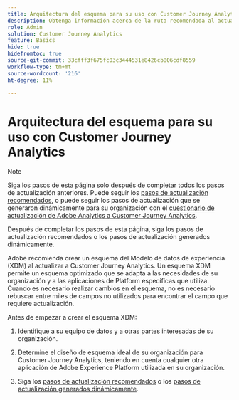 ```yaml
---
title: Arquitectura del esquema para su uso con Customer Journey Analytics
description: Obtenga información acerca de la ruta recomendada al actualizar de Adobe Analytics a Customer Journey Analytics
role: Admin
solution: Customer Journey Analytics
feature: Basics
hide: true
hidefromtoc: true
source-git-commit: 33cfff3f675fc03c3444531e8426cb806cdf8559
workflow-type: tm+mt
source-wordcount: '216'
ht-degree: 11%

---
```


# Arquitectura del esquema para su uso con Customer Journey Analytics

>[!NOTE]
> 
>Siga los pasos de esta página solo después de completar todos los pasos de actualización anteriores. Puede seguir los [pasos de actualización recomendados](/help/getting-started/cja-upgrade/cja-upgrade-recommendations.md#recommended-upgrade-steps-for-most-organizations), o puede seguir los pasos de actualización que se generaron dinámicamente para su organización con el [cuestionario de actualización de Adobe Analytics a Customer Journey Analytics](https://gigazelle.github.io/cja-ttv/).
>
>Después de completar los pasos de esta página, siga los pasos de actualización recomendados o los pasos de actualización generados dinámicamente.

Adobe recomienda crear un esquema del Modelo de datos de experiencia (XDM) al actualizar a Customer Journey Analytics. Un esquema XDM permite un esquema optimizado que se adapta a las necesidades de su organización y a las aplicaciones de Platform específicas que utiliza. Cuando es necesario realizar cambios en el esquema, no es necesario rebuscar entre miles de campos no utilizados para encontrar el campo que requiere actualización.

Antes de empezar a crear el esquema XDM:

1. Identifique a su equipo de datos y a otras partes interesadas de su organización.

1. Determine el diseño de esquema ideal de su organización para Customer Journey Analytics, teniendo en cuenta cualquier otra aplicación de Adobe Experience Platform utilizada en su organización.

1. Siga los [pasos de actualización recomendados](/help/getting-started/cja-upgrade/cja-upgrade-recommendations.md#recommended-upgrade-steps-for-most-organizations) o los [pasos de actualización generados dinámicamente](https://gigazelle.github.io/cja-ttv/).

